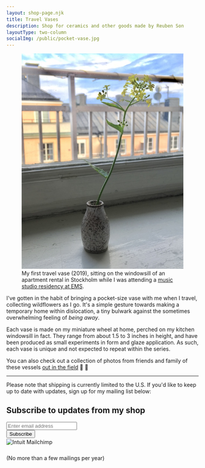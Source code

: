 ```yaml
---
layout: shop-page.njk
title: Travel Vases
description: Shop for ceramics and other goods made by Reuben Son
layoutType: two-column
socialImg: /public/pocket-vase.jpg
---
```

<figure class="figure-medium" >
  <img src="/public/pocket-vase.jpg" alt="photo of a travel vase on a windowsill">
  <figcaption>My first travel vase (2019), sitting on the windowsill of an apartment rental in Stockholm while I was attending a <a href="/projects/weaving" target="_blank">music studio residency at EMS</a>.</figcaption>
</figure>

I've gotten in the habit of bringing a pocket-size vase with me when I travel, collecting wildflowers as I go. It's a simple gesture towards making a temporary home within dislocation, a tiny bulwark against the sometimes overwhelming feeling of _being away_.

Each vase is made on my miniature wheel at home, perched on my kitchen windowsill in fact. They range from about 1.5 to 3 inches in height, and have been produced as small experiments in form and glaze application. As such, each vase is unique and not expected to repeat within the series.

You can also check out a collection of photos from friends and family of these vessels [out in the field](/projects/travel-vases) 🌻 🏺

* * *

Please note that shipping is currently limited to the U.S. If you'd like to keep up to date with updates, sign up for my mailing list below:

<div id="mc_embed_shell">
  <div id="mc_embed_signup">
    <form action="https://gmail.us17.list-manage.com/subscribe/post?u=b7633fa6a9f5102615176078a&amp;id=a831f2671d&amp;f_id=00cce8e3f0" method="post" id="mc-embedded-subscribe-form" name="mc-embedded-subscribe-form" class="validate" target="_blank">
      <div id="mc_embed_signup_scroll">
        <h2>Subscribe to updates from my shop</h2>
        <!-- <div class="indicates-required"><span class="asterisk">*</span> indicates required</div> -->
        <div class="mc-field-group">
        <!-- <label for="mce-EMAIL">Email Address <span class="asterisk">*</span></label> -->
        <input type="email" name="EMAIL" class="required email" id="mce-EMAIL" required="" value="" placeholder="Enter email address">
      </div>
      <div id="mce-responses" class="clear foot">
        <div class="response" id="mce-error-response" style="display: none;"></div>
        <div class="response" id="mce-success-response" style="display: none;"></div>
      </div>
      <div aria-hidden="true" style="position: absolute; left: -5000px;">
        /* real people should not fill this in and expect good things - do not remove this or risk form bot signups */
        <input type="text" name="b_b7633fa6a9f5102615176078a_a831f2671d" tabindex="-1" value="">
      </div>
      <div class="optionalParent">
        <div class="clear foot">
          <input type="submit" name="subscribe" id="mc-embedded-subscribe" class="button" value="Subscribe">
            <p style="margin: 0px auto;"><a href="http://eepurl.com/iPQQbU" title="Mailchimp - email marketing made easy and fun"><span style="display: inline-block; background-color: transparent; border-radius: 4px;"><img class="refferal_badge" src="https://digitalasset.intuit.com/render/content/dam/intuit/mc-fe/en_us/images/intuit-mc-rewards-text-dark.svg" alt="Intuit Mailchimp" style="width: 220px; height: 40px; display: flex; padding: 2px 0px; justify-content: center; align-items: center;"></span></a></p>
        </div>
      </div>
    </div>
  </form>
  <span class="signup-description">(No more than a few mailings per year)</span>
</div>
<script type="text/javascript" src="//s3.amazonaws.com/downloads.mailchimp.com/js/mc-validate.js"></script><script type="text/javascript">(function($) {window.fnames = new Array(); window.ftypes = new Array();fnames[0]='EMAIL';ftypes[0]='email';fnames[1]='FNAME';ftypes[1]='text';fnames[2]='LNAME';ftypes[2]='text';fnames[3]='ADDRESS';ftypes[3]='address';fnames[4]='PHONE';ftypes[4]='phone';fnames[5]='MSG';ftypes[5]='text';}(jQuery));var $mcj = jQuery.noConflict(true);</script></div>
